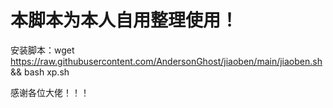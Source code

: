 # 本脚本为本人自用整理使用！
安装脚本：wget https://raw.githubusercontent.com/AndersonGhost/jiaoben/main/jiaoben.sh && bash xp.sh


感谢各位大佬！！！
